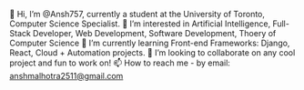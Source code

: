 👋 Hi, I’m @Ansh757, currently a student at the University of Toronto, Computer Science Specialist.
👀 I’m interested in Artificial Intelligence, Full-Stack Developer, Web Development, Software Development, Thoery of Computer Science
🌱 I’m currently learning Front-end Frameworks: Django, React, Cloud + Automation projects. 
💞️ I’m looking to collaborate on any cool project and fun to work on!
📫 How to reach me - by email: anshmalhotra2511@gmail.com

<!---
Ansh757/Ansh757 is a ✨ special ✨ repository because its `README.md` (this file) appears on your GitHub profile.
You can click the Preview link to take a look at your changes.
--->
